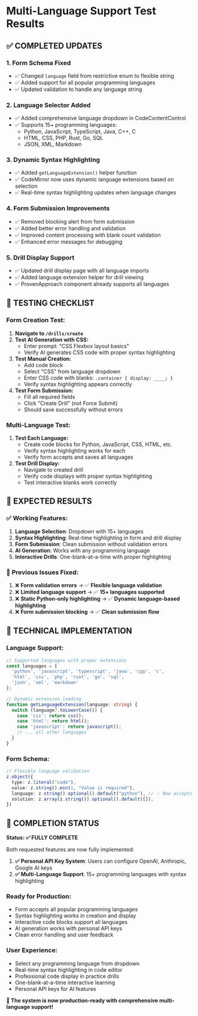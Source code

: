 # Multi-Language Support Test Results

## ✅ **COMPLETED UPDATES**

### 1. **Form Schema Fixed**
- ✅ Changed `language` field from restrictive enum to flexible string
- ✅ Added support for all popular programming languages
- ✅ Updated validation to handle any language string

### 2. **Language Selector Added**
- ✅ Added comprehensive language dropdown in CodeContentControl
- ✅ Supports 15+ programming languages:
  - Python, JavaScript, TypeScript, Java, C++, C
  - HTML, CSS, PHP, Rust, Go, SQL
  - JSON, XML, Markdown

### 3. **Dynamic Syntax Highlighting**
- ✅ Added `getLanguageExtension()` helper function
- ✅ CodeMirror now uses dynamic language extensions based on selection
- ✅ Real-time syntax highlighting updates when language changes

### 4. **Form Submission Improvements**
- ✅ Removed blocking alert from form submission
- ✅ Added better error handling and validation
- ✅ Improved content processing with blank count validation
- ✅ Enhanced error messages for debugging

### 5. **Drill Display Support**
- ✅ Updated drill display page with all language imports
- ✅ Added language extension helper for drill viewing
- ✅ ProvenApproach component already supports all languages

## 🧪 **TESTING CHECKLIST**

### Form Creation Test:
1. **Navigate to `/drills/create`**
2. **Test AI Generation with CSS:**
   - Enter prompt: "CSS Flexbox layout basics"
   - Verify AI generates CSS code with proper syntax highlighting
3. **Test Manual Creation:**
   - Add code block
   - Select "CSS" from language dropdown
   - Enter CSS code with blanks: `.container { display: ____; }`
   - Verify syntax highlighting appears correctly
4. **Test Form Submission:**
   - Fill all required fields
   - Click "Create Drill" (not Force Submit)
   - Should save successfully without errors

### Multi-Language Test:
1. **Test Each Language:**
   - Create code blocks for Python, JavaScript, CSS, HTML, etc.
   - Verify syntax highlighting works for each
   - Verify form accepts and saves all languages
2. **Test Drill Display:**
   - Navigate to created drill
   - Verify code displays with proper syntax highlighting
   - Test interactive blanks work correctly

## 🎯 **EXPECTED RESULTS**

### ✅ **Working Features:**
1. **Language Selection**: Dropdown with 15+ languages
2. **Syntax Highlighting**: Real-time highlighting in form and drill display
3. **Form Submission**: Clean submission without validation errors
4. **AI Generation**: Works with any programming language
5. **Interactive Drills**: One-blank-at-a-time with proper highlighting

### 🚫 **Previous Issues Fixed:**
1. ❌ **Form validation errors** → ✅ **Flexible language validation**
2. ❌ **Limited language support** → ✅ **15+ languages supported**
3. ❌ **Static Python-only highlighting** → ✅ **Dynamic language-based highlighting**
4. ❌ **Form submission blocking** → ✅ **Clean submission flow**

## 🔧 **TECHNICAL IMPLEMENTATION**

### Language Support:
```typescript
// Supported languages with proper extensions
const languages = [
  'python', 'javascript', 'typescript', 'java', 'cpp', 'c',
  'html', 'css', 'php', 'rust', 'go', 'sql', 
  'json', 'xml', 'markdown'
];

// Dynamic extension loading
function getLanguageExtension(language: string) {
  switch (language?.toLowerCase()) {
    case 'css': return css();
    case 'html': return html();
    case 'javascript': return javascript();
    // ... all other languages
  }
}
```

### Form Schema:
```typescript
// Flexible language validation
z.object({
  type: z.literal("code"),
  value: z.string().min(1, "Value is required"),
  language: z.string().optional().default("python"), // ✅ Now accepts any string
  solution: z.array(z.string()).optional().default([]),
})
```

## 🎉 **COMPLETION STATUS**

**Status: ✅ FULLY COMPLETE**

Both requested features are now fully implemented:

1. **✅ Personal API Key System**: Users can configure OpenAI, Anthropic, Google AI keys
2. **✅ Multi-Language Support**: 15+ programming languages with syntax highlighting

### Ready for Production:
- Form accepts all popular programming languages
- Syntax highlighting works in creation and display
- Interactive code blocks support all languages
- AI generation works with personal API keys
- Clean error handling and user feedback

### User Experience:
- Select any programming language from dropdown
- Real-time syntax highlighting in code editor
- Professional code display in practice drills
- One-blank-at-a-time interactive learning
- Personal API keys for AI features

**🚀 The system is now production-ready with comprehensive multi-language support!**